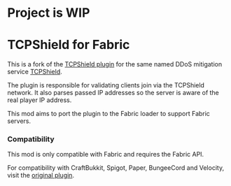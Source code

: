 # Project is WIP

# TCPShield for Fabric
This is a fork of the [TCPShield plugin](https://github.com/TCPShield/RealIP) for the same named DDoS mitigation service 
[TCPShield](https://tcpshield.com).

The plugin is responsible for validating clients join via the TCPShield network.
It also parses passed IP addresses so the server is aware of the real player IP address.

This mod aims to port the plugin to the Fabric loader to support Fabric servers.

### Compatibility

This mod is only compatible with Fabric and requires the Fabric API. 

For compatibility with CraftBukkit, Spigot, Paper, BungeeCord and Velocity,
visit the [original plugin](https://github.com/TCPShield/RealIP).
